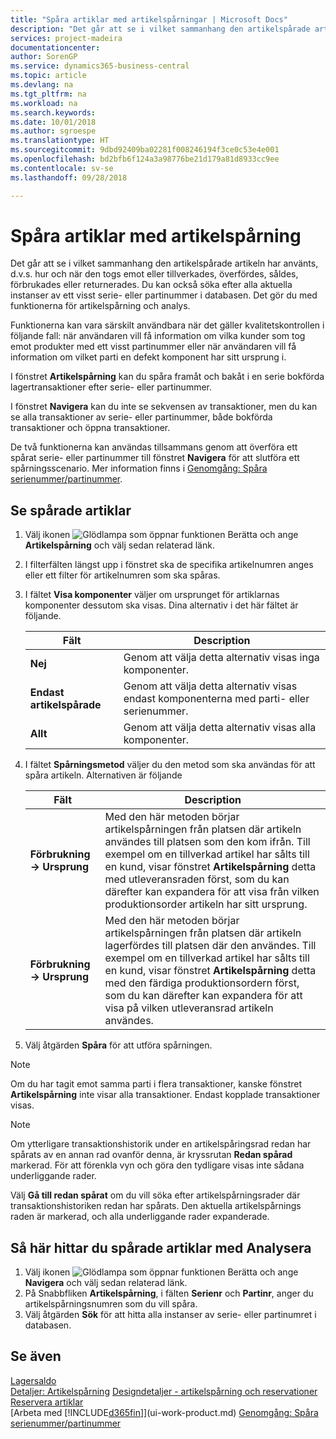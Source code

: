 ```yaml
---
title: "Spåra artiklar med artikelspårningar | Microsoft Docs"
description: "Det går att se i vilket sammanhang den artikelspårade artikeln har använts, d.v.s. hur och när den togs emot eller tillverkades, överfördes, såldes, förbrukades eller returnerades. Du kan också söka efter alla aktuella instanser av ett visst serie- eller partinummer i databasen. Det gör du med funktionerna för artikelspårning och analys."
services: project-madeira
documentationcenter: 
author: SorenGP
ms.service: dynamics365-business-central
ms.topic: article
ms.devlang: na
ms.tgt_pltfrm: na
ms.workload: na
ms.search.keywords: 
ms.date: 10/01/2018
ms.author: sgroespe
ms.translationtype: HT
ms.sourcegitcommit: 9dbd92409ba02281f008246194f3ce0c53e4e001
ms.openlocfilehash: bd2bfb6f124a3a98776be21d179a81d8933cc9ee
ms.contentlocale: sv-se
ms.lasthandoff: 09/28/2018

---
```

# <a name="trace-item-tracked-items"></a>Spåra artiklar med artikelspårning
Det går att se i vilket sammanhang den artikelspårade artikeln har använts, d.v.s. hur och när den togs emot eller tillverkades, överfördes, såldes, förbrukades eller returnerades. Du kan också söka efter alla aktuella instanser av ett visst serie- eller partinummer i databasen. Det gör du med funktionerna för artikelspårning och analys.  

 Funktionerna kan vara särskilt användbara när det gäller kvalitetskontrollen i följande fall: när användaren vill få information om vilka kunder som tog emot produkter med ett visst partinummer eller när användaren vill få information om vilket parti en defekt komponent har sitt ursprung i.  

 I fönstret **Artikelspårning** kan du spåra framåt och bakåt i en serie bokförda lagertransaktioner efter serie- eller partinummer.  

 I fönstret **Navigera** kan du inte se sekvensen av transaktioner, men du kan se alla transaktioner av serie- eller partinummer, både bokförda transaktioner och öppna transaktioner.  

 De två funktionerna kan användas tillsammans genom att överföra ett spårat serie- eller partinummer till fönstret **Navigera** för att slutföra ett spårningsscenario. Mer information finns i [Genomgång: Spåra serienummer/partinummer](walkthrough-tracing-serial-lot-numbers.md).  

## <a name="to-trace-item-tracked-items"></a>Se spårade artiklar  

1.  Välj ikonen ![Glödlampa som öppnar funktionen Berätta](media/ui-search/search_small.png "Berätta vad du vill göra") och ange **Artikelspårning** och välj sedan relaterad länk.  
2.  I filterfälten längst upp i fönstret ska de specifika artikelnumren anges eller ett filter för artikelnumren som ska spåras.  
3.  I fältet **Visa komponenter** väljer om ursprunget för artiklarnas komponenter dessutom ska visas. Dina alternativ i det här fältet är följande.  

    |Fält|Description|  
    |----------------------------------|---------------------------------------|  
    |**Nej**|Genom att välja detta alternativ visas inga komponenter.|  
    |**Endast artikelspårade**|Genom att välja detta alternativ visas endast komponenterna med parti- eller serienummer.|  
    |**Allt**|Genom att välja detta alternativ visas alla komponenter.|  

4.  I fältet **Spårningsmetod** väljer du den metod som ska användas för att spåra artikeln. Alternativen är följande  

    |Fält|Description|  
    |----------------------------------|---------------------------------------|  
    |**Förbrukning-> Ursprung**|Med den här metoden börjar artikelspårningen från platsen där artikeln användes till platsen som den kom ifrån. Till exempel om en tillverkad artikel har sålts till en kund, visar fönstret **Artikelspårning** detta med utleveransraden först, som du kan därefter kan expandera för att visa från vilken produktionsorder artikeln har sitt ursprung.|  
    |**Förbrukning-> Ursprung**|Med den här metoden börjar artikelspårningen från platsen där artikeln lagerfördes till platsen där den användes. Till exempel om en tillverkad artikel har sålts till en kund, visar fönstret **Artikelspårning** detta med den färdiga produktionsordern först, som du kan därefter kan expandera för att visa på vilken utleveransrad artikeln användes.|  

5.  Välj åtgärden **Spåra** för att utföra spårningen.  

> [!NOTE]  
>  Om du har tagit emot samma parti i flera transaktioner, kanske fönstret **Artikelspårning** inte visar alla transaktioner. Endast kopplade transaktioner visas.  

> [!NOTE]  
>  Om ytterligare transaktionshistorik under en artikelspåringsrad redan har spårats av en annan rad ovanför denna, är kryssrutan **Redan spårad** markerad. För att förenkla vyn och göra den tydligare visas inte sådana underliggande rader.  
>   
>  Välj **Gå till redan spårat** om du vill söka efter artikelspårningsrader där transaktionshistoriken redan har spårats. Den aktuella artikelspårnings raden är markerad, och alla underliggande rader expanderade.  

## <a name="to-find-item-tracked-items-with-navigate"></a>Så här hittar du spårade artiklar med Analysera  

1.  Välj ikonen ![Glödlampa som öppnar funktionen Berätta](media/ui-search/search_small.png "Berätta vad du vill göra") och ange **Navigera** och välj sedan relaterad länk.  
2.  På Snabbfliken **Artikelspårning**, i fälten **Serienr** och **Partinr**, anger du artikelspårningsnumren som du vill spåra.  
3.  Välj åtgärden **Sök** för att hitta alla instanser av serie- eller partinumret i databasen.  

## <a name="see-also"></a>Se även  
[Lagersaldo](inventory-manage-inventory.md)  
[Detaljer: Artikelspårning](design-details-item-tracking.md)
[Designdetaljer - artikelspårning och reservationer](design-details-item-tracking-and-reservations.md)  
[Reservera artiklar](inventory-how-to-reserve-items.md)  
[Arbeta med [!INCLUDE[d365fin](includes/d365fin_md.md)]](ui-work-product.md)
[Genomgång: Spåra serienummer/partinummer](walkthrough-tracing-serial-lot-numbers.md)

